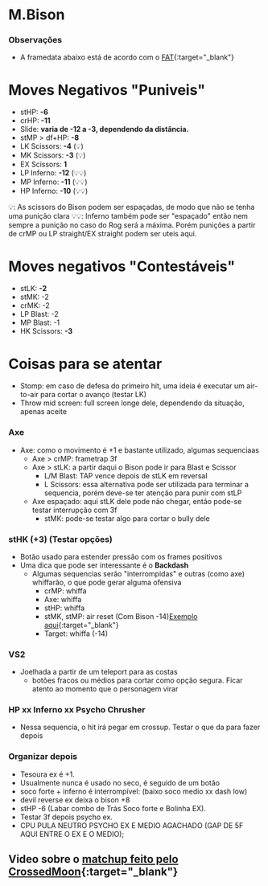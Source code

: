 # M.Bison

### Observações
- A framedata abaixo está de acordo com o [FAT](https://fullmeter.com/fatonline/#/framedata/SFV/M.Bison){:target="_blank"}

# Moves Negativos "Puniveis"
- stHP: **-6**
- crHP: **-11**
- Slide: **varia de -12 a -3, dependendo da distância.**
- stMP > df+HP: **-8**
- LK Scissors: **-4** (💡)
- MK Scissors: **-3** (💡)
- EX Scissors: **1**
- LP Inferno: **-12** (💡💡)
- MP Inferno: **-11** (💡💡)
- HP Inferno: **-10** (💡💡)

💡: As scissors do Bison podem ser espaçadas, de modo que não se tenha uma punição clara
💡💡: Inferno também pode ser "espaçado" então nem sempre a punição no caso do Rog será a máxima. Porém punições a partir de crMP ou LP straight/EX straight podem ser uteis aqui.

# Moves negativos "Contestáveis"
- stLK: **-2**
- stMK: -2
- crMK: -2
- LP Blast: -2
- MP Blast: -1
- HK Scissors: **-3**

# Coisas para se atentar
- Stomp: em caso de defesa do primeiro hit, uma ideia é executar um air-to-air para cortar o avanço (testar LK)
- Throw mid screen: full screen longe dele, dependendo da situação, apenas aceite

### Axe
- Axe: como o movimento é +1 e bastante utilizado, algumas sequenciaas
  - Axe > crMP: frametrap 3f
  - Axe > stLK: a partir daqui o Bison pode ir para  Blast e Scissor
    - L/M Blast: TAP vence depois de stLK em reversal
    - L Scissors: essa alternativa pode ser  utilizada para terminar a sequencia, porém deve-se ter atenção para punir com stLP
  - Axe espaçado: aqui stLK dele pode não chegar, então pode-se testar interrupção com 3f
    - stMK: pode-se testar algo para cortar o bully dele

### stHK (+3) (Testar opções)
- Botão usado para estender pressão com os frames positivos
- Uma dica que pode ser interessante é o **Backdash**
  - Algumas sequencias  serão "interrompidas" e outras (como axe) whiffarão, o que pode gerar alguma ofensiva
    - crMP: whiffa
    - Axe: whiffa
    - stHP: whiffa
    - stMK, stMP: air reset (Com Bison -14)[Exemplo aqui](https://youtu.be/ll93PCXBlCs?list=PLTtsO8KjCA1uIyIsUvbocAFE7O2F-cfN_&t=624){:target="_blank"}
    - Target: whiffa (-14)

### VS2
- Joelhada a partir de um teleport para as costas
  - botões fracos ou médios para cortar como opção segura. Ficar atento ao momento que o personagem virar

### HP xx Inferno xx Psycho Chrusher
- Nessa sequencia, o hit irá pegar em crossup. Testar o que da para fazer depois

### Organizar depois
- Tesoura ex é +1.
- Usualmente nunca é usado no seco, é seguido de um botão
- soco forte + inferno é interrompível: (baixo soco medio xx dash low)
- devil reverse ex deixa o bison +8
- stHP -6 (Labar combo de Trás Soco forte e Bolinha EX).
- Testar 3f depois psycho ex.
- CPU PULA NEUTRO PSYCHO EX E MEDIO AGACHADO (GAP DE 5F AQUI ENTRE O EX E O MEDIO);

## Video sobre o [matchup feito pelo CrossedMoon](https://youtu.be/ll93PCXBlCs?list=PLTtsO8KjCA1uIyIsUvbocAFE7O2F-cfN_){:target="_blank"}